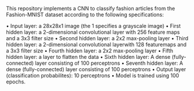 This repository implements a CNN to classify fashion articles from the Fashion-MNIST dataset according to the
following specifications:

• Input layer: a 28x28x1 image (the 1 specifies a grayscale image)
• First hidden layer: a 2-dimensional convolutional layer with 256 feature maps and a 3x3
filter size
• Second hidden layer: a 2x2 max-pooling layer
• Third hidden layer: a 2-dimensional convolutional layerwith 128 featuremaps and a 3x3
filter size
• Fourth hidden layer: a 2x2 max-pooling layer
• Fifth hidden layer: a layer to flatten the data
• Sixth hidden layer: A dense (fully-connected) layer consisting of 100 perceptrons
• Seventh hidden layer: A dense (fully-connected) layer consisting of 100 perceptrons
• Output layer (classification probabilites): 10 perceptrons
• Model is trained using 100 epochs.